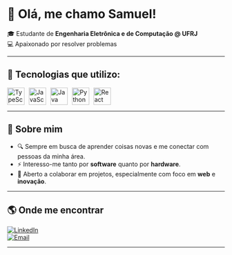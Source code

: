# 👋 Olá, me chamo Samuel!  

🎓 Estudante de **Engenharia Eletrônica e de Computação @ UFRJ**  
💻 Apaixonado por resolver problemas 

---

## 🚀 Tecnologias que utilizo:  

<div style="display: flex; gap: 10px;">
  <img src="https://cdn.jsdelivr.net/gh/devicons/devicon/icons/typescript/typescript-original.svg" width="40" alt="TypeScript"/>
  <img src="https://cdn.jsdelivr.net/gh/devicons/devicon/icons/javascript/javascript-original.svg" width="40" alt="JavaScript"/>
  <img src="https://cdn.jsdelivr.net/gh/devicons/devicon/icons/java/java-original.svg" width="40" alt="Java"/>
  <img src="https://cdn.jsdelivr.net/gh/devicons/devicon/icons/python/python-original.svg" width="40" alt="Python"/>
  <img src="https://cdn.jsdelivr.net/gh/devicons/devicon/icons/react/react-original.svg" width="40" alt="React"/>
</div>

---

## 📌 Sobre mim
- 🔍 Sempre em busca de aprender coisas novas e me conectar com pessoas da minha área.  
- ⚡ Interesso-me tanto por **software** quanto por **hardware**. 
- 🤝 Aberto a colaborar em projetos, especialmente com foco em **web** e **inovação**.  

---

## 🌎 Onde me encontrar
[![LinkedIn](https://img.shields.io/badge/LinkedIn-0077B5?style=for-the-badge&logo=linkedin&logoColor=white)](https://www.linkedin.com/in/samuel-baltazar/)  
[![Email](https://img.shields.io/badge/Email-D14836?style=for-the-badge&logo=gmail&logoColor=white)](mailto:baltaz.samuel@gmail.com)  

---

